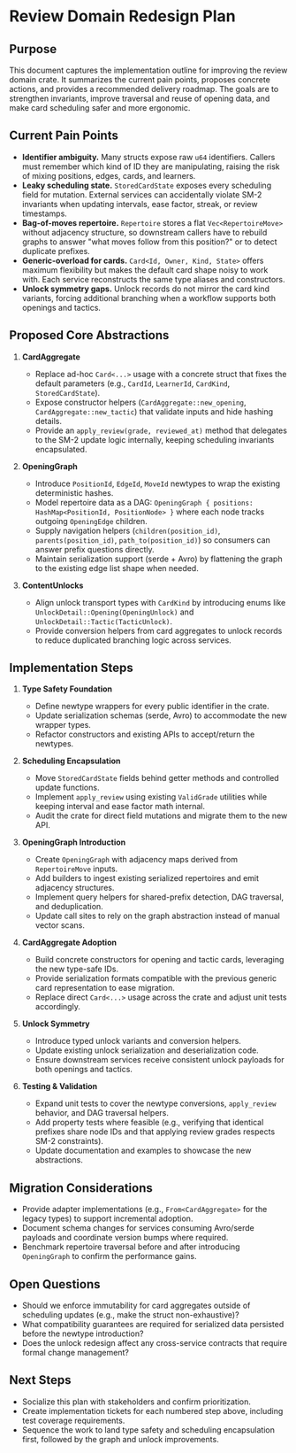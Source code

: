 # Review Domain Redesign Plan

## Purpose
This document captures the implementation outline for improving the review domain crate. It summarizes the current pain points, proposes concrete actions, and provides a recommended delivery roadmap. The goals are to strengthen invariants, improve traversal and reuse of opening data, and make card scheduling safer and more ergonomic.

## Current Pain Points
- **Identifier ambiguity.** Many structs expose raw `u64` identifiers. Callers must remember which kind of ID they are manipulating, raising the risk of mixing positions, edges, cards, and learners.
- **Leaky scheduling state.** `StoredCardState` exposes every scheduling field for mutation. External services can accidentally violate SM-2 invariants when updating intervals, ease factor, streak, or review timestamps.
- **Bag-of-moves repertoire.** `Repertoire` stores a flat `Vec<RepertoireMove>` without adjacency structure, so downstream callers have to rebuild graphs to answer "what moves follow from this position?" or to detect duplicate prefixes.
- **Generic-overload for cards.** `Card<Id, Owner, Kind, State>` offers maximum flexibility but makes the default card shape noisy to work with. Each service reconstructs the same type aliases and constructors.
- **Unlock symmetry gaps.** Unlock records do not mirror the card kind variants, forcing additional branching when a workflow supports both openings and tactics.

## Proposed Core Abstractions
1. **CardAggregate**
   - Replace ad-hoc `Card<...>` usage with a concrete struct that fixes the default parameters (e.g., `CardId`, `LearnerId`, `CardKind`, `StoredCardState`).
   - Expose constructor helpers (`CardAggregate::new_opening`, `CardAggregate::new_tactic`) that validate inputs and hide hashing details.
   - Provide an `apply_review(grade, reviewed_at)` method that delegates to the SM-2 update logic internally, keeping scheduling invariants encapsulated.

2. **OpeningGraph**
   - Introduce `PositionId`, `EdgeId`, `MoveId` newtypes to wrap the existing deterministic hashes.
   - Model repertoire data as a DAG: `OpeningGraph { positions: HashMap<PositionId, PositionNode> }` where each node tracks outgoing `OpeningEdge` children.
   - Supply navigation helpers (`children(position_id)`, `parents(position_id)`, `path_to(position_id)`) so consumers can answer prefix questions directly.
   - Maintain serialization support (serde + Avro) by flattening the graph to the existing edge list shape when needed.

3. **ContentUnlocks**
   - Align unlock transport types with `CardKind` by introducing enums like `UnlockDetail::Opening(OpeningUnlock)` and `UnlockDetail::Tactic(TacticUnlock)`.
   - Provide conversion helpers from card aggregates to unlock records to reduce duplicated branching logic across services.

## Implementation Steps
1. **Type Safety Foundation**
   - Define newtype wrappers for every public identifier in the crate.
   - Update serialization schemas (serde, Avro) to accommodate the new wrapper types.
   - Refactor constructors and existing APIs to accept/return the newtypes.

2. **Scheduling Encapsulation**
   - Move `StoredCardState` fields behind getter methods and controlled update functions.
   - Implement `apply_review` using existing `ValidGrade` utilities while keeping interval and ease factor math internal.
   - Audit the crate for direct field mutations and migrate them to the new API.

3. **OpeningGraph Introduction**
   - Create `OpeningGraph` with adjacency maps derived from `RepertoireMove` inputs.
   - Add builders to ingest existing serialized repertoires and emit adjacency structures.
   - Implement query helpers for shared-prefix detection, DAG traversal, and deduplication.
   - Update call sites to rely on the graph abstraction instead of manual vector scans.

4. **CardAggregate Adoption**
   - Build concrete constructors for opening and tactic cards, leveraging the new type-safe IDs.
   - Provide serialization formats compatible with the previous generic card representation to ease migration.
   - Replace direct `Card<...>` usage across the crate and adjust unit tests accordingly.

5. **Unlock Symmetry**
   - Introduce typed unlock variants and conversion helpers.
   - Update existing unlock serialization and deserialization code.
   - Ensure downstream services receive consistent unlock payloads for both openings and tactics.

6. **Testing & Validation**
   - Expand unit tests to cover the newtype conversions, `apply_review` behavior, and DAG traversal helpers.
   - Add property tests where feasible (e.g., verifying that identical prefixes share node IDs and that applying review grades respects SM-2 constraints).
   - Update documentation and examples to showcase the new abstractions.

## Migration Considerations
- Provide adapter implementations (e.g., `From<CardAggregate>` for the legacy types) to support incremental adoption.
- Document schema changes for services consuming Avro/serde payloads and coordinate version bumps where required.
- Benchmark repertoire traversal before and after introducing `OpeningGraph` to confirm the performance gains.

## Open Questions
- Should we enforce immutability for card aggregates outside of scheduling updates (e.g., make the struct non-exhaustive)?
- What compatibility guarantees are required for serialized data persisted before the newtype introduction?
- Does the unlock redesign affect any cross-service contracts that require formal change management?

## Next Steps
- Socialize this plan with stakeholders and confirm prioritization.
- Create implementation tickets for each numbered step above, including test coverage requirements.
- Sequence the work to land type safety and scheduling encapsulation first, followed by the graph and unlock improvements.
